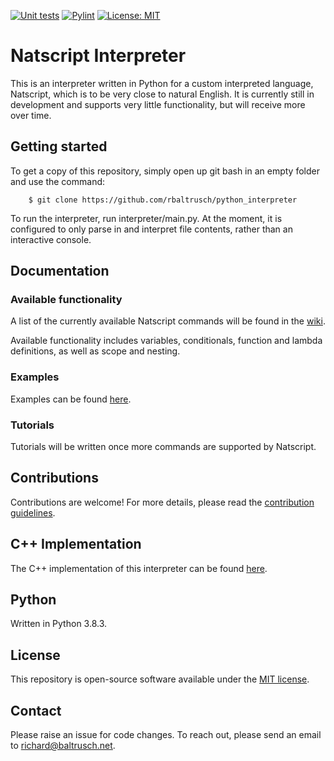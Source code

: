[![Unit tests](https://github.com/rbaltrusch/python_interpreter/actions/workflows/pytest-unit-tests.yml/badge.svg)](https://github.com/rbaltrusch/python_interpreter/actions/workflows/pytest-unit-tests.yml)
[![Pylint](https://github.com/rbaltrusch/python_interpreter/actions/workflows/pylint.yml/badge.svg)](https://github.com/rbaltrusch/python_interpreter/actions/workflows/pylint.yml)
[![License: MIT](https://img.shields.io/badge/License-MIT-purple.svg)](https://opensource.org/licenses/MIT)

# Natscript Interpreter

This is an interpreter written in Python for a custom interpreted language, Natscript, which is to be very close to natural English. It is currently still in development and supports very little functionality, but will receive more over time.

## Getting started

To get a copy of this repository, simply open up git bash in an empty folder and use the command:

		$ git clone https://github.com/rbaltrusch/python_interpreter

To run the interpreter, run interpreter/main.py. At the moment, it is configured to only parse in and interpret file contents, rather than an interactive console.

## Documentation

### Available functionality

A list of the currently available Natscript commands will be found in the [wiki](https://github.com/rbaltrusch/python_interpreter/wiki).

Available functionality includes variables, conditionals, function and lambda definitions, as well as scope and nesting.

### Examples

Examples can be found [here](https://github.com/rbaltrusch/python_interpreter/tree/main/examples).

### Tutorials

Tutorials will be written once more commands are supported by Natscript.

## Contributions

Contributions are welcome! For more details, please read the [contribution guidelines](CONTRIBUTING.md).

## C++ Implementation

The C++ implementation of this interpreter can be found [here](https://github.com/rbaltrusch/cpp_interpreter).

## Python

Written in Python 3.8.3.

## License

This repository is open-source software available under the [MIT license](https://github.com/rbaltrusch/python_interpreter/blob/main/LICENSE).

## Contact

Please raise an issue for code changes. To reach out, please send an email to richard@baltrusch.net.
